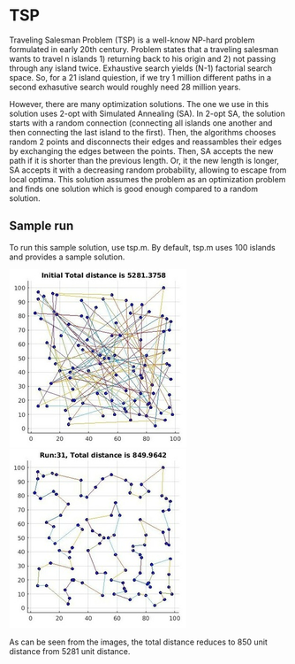 # TSP

Traveling Salesman Problem (TSP) is a well-know NP-hard 
problem formulated in early 20th century. Problem 
states that a traveling salesman wants to travel n 
islands 1) returning back to his origin and 2) not
passing through any island twice. Exhaustive search 
yields (N-1) factorial search space. So, for a 21 island 
quiestion, if we try 1 million different paths in a second
exhasutive search would roughly need 28 million years.

However, there are many optimization solutions. 
The one we use in this solution uses 2-opt with Simulated 
Annealing (SA). In 2-opt SA, the solution starts with a random
connection (connecting all islands one another and then 
connecting the last island to the first). Then, the 
algorithms chooses random 2 points and disconnects their 
edges and reassambles their edges by exchanging the edges 
between the points. Then, SA accepts the new path if it is 
shorter than the previous length. Or, it the new length is 
longer, SA accepts it with a decreasing random probability,
allowing to escape from local optima. This solution assumes
the problem as an optimization problem and finds one solution
which is good enough compared to a random solution.

## Sample run
To run this sample solution, use tsp.m. By default, 
tsp.m uses 100 islands and provides a sample solution.

![Random initial connection](images/initial.jpg "Initial configuration")
![Final connection](images/final.jpg "A sample solution") 

As can be seen from the images, the total distance reduces to 
850 unit distance from 5281 unit distance.
